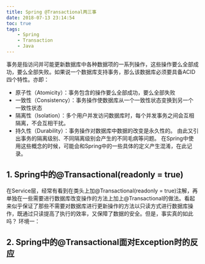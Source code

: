 ```yaml
---
title: Spring @Transactional两三事
date: 2018-07-13 23:14:54
toc: true
tags:
	- Spring
	- Transaction
	- Java
---
```

事务是指访问并可能更新数据库中各种数据项的一系列操作，这些操作要么全部成功，要么全部失败。如果说一个数据库支持事务，那么该数据库必须要具备ACID四个特性。亦即：
- 原子性（Atomicity）：事务包含的操作要么全部成功，要么全部失败
- 一致性（Consistency）：事务操作使数据库从一个一致性状态变换到另一个一致性状态
- 隔离性（Isolation）：多个用户并发访问数据库时，每个并发事务之间会互相隔离，不会互相干扰。
- 持久性（Durability）：事务操作对数据库中数据的改变是永久性的。
由此又引出事务的隔离级别、不同隔离级别会产生的不同毛病等问题。
在Spring中使用这些概念的时候，可能会和Spring中的一些具体的定义产生混淆，在此记录。
<!--more-->

## 1. Spring中的@Transactional(readonly = true)
在Service层，经常有看到在类头上加@Transactional(readonly = true)注解，再单独在一些需要进行数据库改变操作的方法上加上@Transactional的做法。看起来似乎保证了那些不需要对数据库进行更新操作的方法以只读方式进行数据库操作，既通过只读提高了执行的效率，又保障了数据的安全。但是，事实真的如此吗？
环境一：


## 2. Spring中的@Transactional面对Exception时的反应